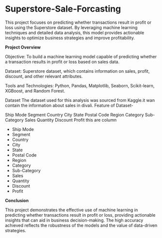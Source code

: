 # Superstore-Sale-Forcasting

This project focuses on predicting whether transactions result in profit or loss using the Superstore dataset. By leveraging machine learning techniques and detailed data analysis, this model provides actionable insights to optimize business strategies and improve profitability.

**Project Overview**

Objective: To build a machine learning model capable of predicting whether a transaction results in profit or loss based on sales data.

Dataset: Superstore dataset, which contains information on sales, profit, discount, and other relevant attributes.

Tools and Technologies: Python, Pandas, Matplotlib, Seaborn, Scikit-learn, XGBoost, and Random Forest.

Dataset The dataset used for this analysis was sourced from Kaggle.it wan contain the information about sales in divali. Feature of Dataset-

Ship Mode	Segment	Country	City	State	Postal Code	Region	Category	Sub-Category	Sales	Quantity	Discount	Profit this are column

* Ship Mode
* Segment
* Country
* City
* State
* Postal Code
* Region
* Category
* Sub-Category
* Sales
* Quantity
* Discount
* Profit

**Conclusion**

This project demonstrates the effective use of machine learning in predicting whether transactions result in profit or loss, providing actionable insights that can aid in business decision-making. The high accuracy achieved reflects the robustness of the models and the value of data-driven strategies.

